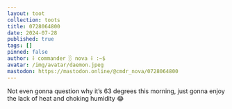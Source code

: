 ```yaml
---
layout: toot
collection: toots
title: 0728064800
date: 2024-07-28
published: true
tags: []
pinned: false
author: ⸸ commander ░ nova ⸸ :~$
avatar: /img/avatar/daemon.jpeg
mastodon: https://mastodon.online/@cmdr_nova/0728064800
---
```


Not even gonna question why it’s 63 degrees this morning, just gonna enjoy the lack of heat and choking humidity 😂
